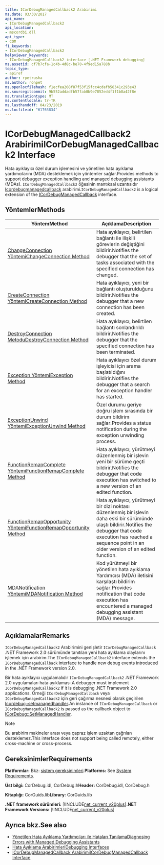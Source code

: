 ```yaml
---
title: ICorDebugManagedCallback2 Arabirimi
ms.date: 03/30/2017
api_name:
- ICorDebugManagedCallback2
api_location:
- mscordbi.dll
api_type:
- COM
f1_keywords:
- ICorDebugManagedCallback2
helpviewer_keywords:
- ICorDebugManagedCallback2 interface [.NET Framework debugging]
ms.assetid: cf7b7cfa-1c4b-4d8c-be70-4f9ed15a788b
topic_type:
- apiref
author: rpetrusha
ms.author: ronpet
ms.openlocfilehash: f1ecfea208f87f53f15fcc4cdafb58341c293e43
ms.sourcegitcommit: 9b552addadfb57fab0b9e7852ed4f1f1b8a42f8e
ms.translationtype: MT
ms.contentlocale: tr-TR
ms.lasthandoff: 04/23/2019
ms.locfileid: "61763834"
---
```

# <a name="icordebugmanagedcallback2-interface"></a><span data-ttu-id="9993d-102">ICorDebugManagedCallback2 Arabirimi</span><span class="sxs-lookup"><span data-stu-id="9993d-102">ICorDebugManagedCallback2 Interface</span></span>
<span data-ttu-id="9993d-103">Hata ayıklayıcı özel durum işlemesini ve yönetilen hata ayıklama yardımcılarını (MDA) desteklemek için yöntemler sağlar.</span><span class="sxs-lookup"><span data-stu-id="9993d-103">Provides methods to support debugger exception handling and managed debugging assistants (MDAs).</span></span> <span data-ttu-id="9993d-104">`ICorDebugManagedCallback2` öğesinin mantıksal uzantısıdır [Icordebugmanagedcallback](../../../../docs/framework/unmanaged-api/debugging/icordebugmanagedcallback-interface.md) arabirimi.</span><span class="sxs-lookup"><span data-stu-id="9993d-104">`ICorDebugManagedCallback2` is a logical extension of the [ICorDebugManagedCallback](../../../../docs/framework/unmanaged-api/debugging/icordebugmanagedcallback-interface.md) interface.</span></span>  
  
## <a name="methods"></a><span data-ttu-id="9993d-105">Yöntemler</span><span class="sxs-lookup"><span data-stu-id="9993d-105">Methods</span></span>  
  
|<span data-ttu-id="9993d-106">Yöntem</span><span class="sxs-lookup"><span data-stu-id="9993d-106">Method</span></span>|<span data-ttu-id="9993d-107">Açıklama</span><span class="sxs-lookup"><span data-stu-id="9993d-107">Description</span></span>|  
|------------|-----------------|  
|[<span data-ttu-id="9993d-108">ChangeConnection Yöntemi</span><span class="sxs-lookup"><span data-stu-id="9993d-108">ChangeConnection Method</span></span>](../../../../docs/framework/unmanaged-api/debugging/icordebugmanagedcallback2-changeconnection-method.md)|<span data-ttu-id="9993d-109">Hata ayıklayıcı, belirtilen bağlantı ile ilişkili görevlerin değiştiğini bildirir.</span><span class="sxs-lookup"><span data-stu-id="9993d-109">Notifies the debugger that the set of tasks associated with the specified connection has changed.</span></span>|  
|[<span data-ttu-id="9993d-110">CreateConnection Yöntemi</span><span class="sxs-lookup"><span data-stu-id="9993d-110">CreateConnection Method</span></span>](../../../../docs/framework/unmanaged-api/debugging/icordebugmanagedcallback2-createconnection-method.md)|<span data-ttu-id="9993d-111">Hata ayıklayıcı, yeni bir bağlantı oluşturulduğunu bildirir.</span><span class="sxs-lookup"><span data-stu-id="9993d-111">Notifies the debugger that a new connection has been created.</span></span>|  
|[<span data-ttu-id="9993d-112">DestroyConnection Metodu</span><span class="sxs-lookup"><span data-stu-id="9993d-112">DestroyConnection Method</span></span>](../../../../docs/framework/unmanaged-api/debugging/icordebugmanagedcallback2-destroyconnection-method.md)|<span data-ttu-id="9993d-113">Hata ayıklayıcı, belirtilen bağlantı sonlandırıldı bildirir.</span><span class="sxs-lookup"><span data-stu-id="9993d-113">Notifies the debugger that the specified connection has been terminated.</span></span>|  
|[<span data-ttu-id="9993d-114">Exception Yöntemi</span><span class="sxs-lookup"><span data-stu-id="9993d-114">Exception Method</span></span>](../../../../docs/framework/unmanaged-api/debugging/icordebugmanagedcallback2-exception-method.md)|<span data-ttu-id="9993d-115">Hata ayıklayıcı özel durum işleyicisi için arama başlatıldığını bildirir.</span><span class="sxs-lookup"><span data-stu-id="9993d-115">Notifies the debugger that a search for an exception handler has started.</span></span>|  
|[<span data-ttu-id="9993d-116">ExceptionUnwind Yöntemi</span><span class="sxs-lookup"><span data-stu-id="9993d-116">ExceptionUnwind Method</span></span>](../../../../docs/framework/unmanaged-api/debugging/icordebugmanagedcallback2-exceptionunwind-method.md)|<span data-ttu-id="9993d-117">Özel durumu geriye doğru işlem sırasında bir durum bildirim sağlar.</span><span class="sxs-lookup"><span data-stu-id="9993d-117">Provides a status notification during the exception unwinding process.</span></span>|  
|[<span data-ttu-id="9993d-118">FunctionRemapComplete Yöntemi</span><span class="sxs-lookup"><span data-stu-id="9993d-118">FunctionRemapComplete Method</span></span>](../../../../docs/framework/unmanaged-api/debugging/icordebugmanagedcallback2-functionremapcomplete-method.md)|<span data-ttu-id="9993d-119">Hata ayıklayıcı, yürütmeyi düzenlenmiş bir işlevin yeni bir sürüme geçti bildirir.</span><span class="sxs-lookup"><span data-stu-id="9993d-119">Notifies the debugger that code execution has switched to a new version of an edited function.</span></span>|  
|[<span data-ttu-id="9993d-120">FunctionRemapOpportunity Yöntemi</span><span class="sxs-lookup"><span data-stu-id="9993d-120">FunctionRemapOpportunity Method</span></span>](../../../../docs/framework/unmanaged-api/debugging/icordebugmanagedcallback2-functionremapopportunity-method.md)|<span data-ttu-id="9993d-121">Hata ayıklayıcı, yürütmeyi bir dizi noktası düzenlenmiş bir işlevin daha eski bir sürümünde ulaştı bildirir.</span><span class="sxs-lookup"><span data-stu-id="9993d-121">Notifies the debugger that code execution has reached a sequence point in an older version of an edited function.</span></span>|  
|[<span data-ttu-id="9993d-122">MDANotification Yöntemi</span><span class="sxs-lookup"><span data-stu-id="9993d-122">MDANotification Method</span></span>](../../../../docs/framework/unmanaged-api/debugging/icordebugmanagedcallback2-mdanotification-method.md)|<span data-ttu-id="9993d-123">Kod yürütmeyi bir yönetilen hata ayıklama Yardımcısı (MDA) iletisini karşılaştı bildirim sağlar.</span><span class="sxs-lookup"><span data-stu-id="9993d-123">Provides notification that code execution has encountered a managed debugging assistant (MDA) message.</span></span>|  
  
## <a name="remarks"></a><span data-ttu-id="9993d-124">Açıklamalar</span><span class="sxs-lookup"><span data-stu-id="9993d-124">Remarks</span></span>  
 <span data-ttu-id="9993d-125">`ICorDebugManagedCallback2` Arabirimini genişletir `ICorDebugManagedCallback` .NET Framework 2.0 sürümünde tanıtılan yeni hata ayıklama olaylarını işlemek için arabirim.</span><span class="sxs-lookup"><span data-stu-id="9993d-125">The `ICorDebugManagedCallback2` interface extends the `ICorDebugManagedCallback` interface to handle new debug events introduced in the .NET Framework version 2.0.</span></span>  
  
 <span data-ttu-id="9993d-126">Bir hata ayıklayıcı uygulamalıdır `ICorDebugManagedCallback2` .NET Framework 2.0 uygulamaları hata ayıklaması.</span><span class="sxs-lookup"><span data-stu-id="9993d-126">A debugger must implement `ICorDebugManagedCallback2` if it is debugging .NET Framework 2.0 applications.</span></span> <span data-ttu-id="9993d-127">Örneği `ICorDebugManagedCallback` veya `ICorDebugManagedCallback2` için geri çağırma nesnesi olarak geçirilen [Icordebug::setmanagedhandler](../../../../docs/framework/unmanaged-api/debugging/icordebug-setmanagedhandler-method.md).</span><span class="sxs-lookup"><span data-stu-id="9993d-127">An instance of `ICorDebugManagedCallback` or `ICorDebugManagedCallback2` is passed as the callback object to [ICorDebug::SetManagedHandler](../../../../docs/framework/unmanaged-api/debugging/icordebug-setmanagedhandler-method.md).</span></span>  
  
> [!NOTE]
>  <span data-ttu-id="9993d-128">Bu arabirim makineler arası veya çapraz işlem uzaktan çağrılan desteklemez.</span><span class="sxs-lookup"><span data-stu-id="9993d-128">This interface does not support being called remotely, either cross-machine or cross-process.</span></span>  
  
## <a name="requirements"></a><span data-ttu-id="9993d-129">Gereksinimler</span><span class="sxs-lookup"><span data-stu-id="9993d-129">Requirements</span></span>  
 <span data-ttu-id="9993d-130">**Platformlar:** Bkz: [sistem gereksinimleri](../../../../docs/framework/get-started/system-requirements.md).</span><span class="sxs-lookup"><span data-stu-id="9993d-130">**Platforms:** See [System Requirements](../../../../docs/framework/get-started/system-requirements.md).</span></span>  
  
 <span data-ttu-id="9993d-131">**Üst bilgi:** CorDebug.idl, CorDebug.h</span><span class="sxs-lookup"><span data-stu-id="9993d-131">**Header:** CorDebug.idl, CorDebug.h</span></span>  
  
 <span data-ttu-id="9993d-132">**Kitaplığı:** CorGuids.lib</span><span class="sxs-lookup"><span data-stu-id="9993d-132">**Library:** CorGuids.lib</span></span>  
  
 <span data-ttu-id="9993d-133">**.NET framework sürümleri:** [!INCLUDE[net_current_v20plus](../../../../includes/net-current-v20plus-md.md)]</span><span class="sxs-lookup"><span data-stu-id="9993d-133">**.NET Framework Versions:** [!INCLUDE[net_current_v20plus](../../../../includes/net-current-v20plus-md.md)]</span></span>  
  
## <a name="see-also"></a><span data-ttu-id="9993d-134">Ayrıca bkz.</span><span class="sxs-lookup"><span data-stu-id="9993d-134">See also</span></span>

- [<span data-ttu-id="9993d-135">Yönetilen Hata Ayıklama Yardımcıları ile Hataları Tanılama</span><span class="sxs-lookup"><span data-stu-id="9993d-135">Diagnosing Errors with Managed Debugging Assistants</span></span>](../../../../docs/framework/debug-trace-profile/diagnosing-errors-with-managed-debugging-assistants.md)
- [<span data-ttu-id="9993d-136">Hata Ayıklama Arabirimleri</span><span class="sxs-lookup"><span data-stu-id="9993d-136">Debugging Interfaces</span></span>](../../../../docs/framework/unmanaged-api/debugging/debugging-interfaces.md)
- [<span data-ttu-id="9993d-137">ICorDebugManagedCallback Arabirimi</span><span class="sxs-lookup"><span data-stu-id="9993d-137">ICorDebugManagedCallback Interface</span></span>](../../../../docs/framework/unmanaged-api/debugging/icordebugmanagedcallback-interface.md)

